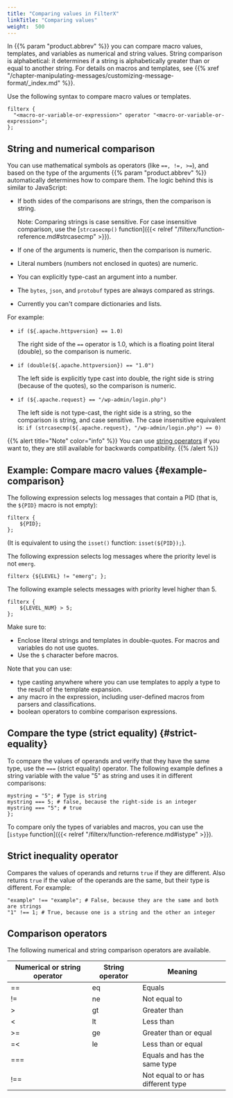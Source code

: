```yaml
---
title: "Comparing values in FilterX"
linkTitle: "Comparing values"
weight:  500
---
```

<!-- This file is under the copyright of Axoflow, and licensed under Apache License 2.0, except for using the Axoflow and AxoSyslog trademarks. -->



In {{% param "product.abbrev" %}} you can compare macro values, templates, and variables as numerical and string values. String comparison is alphabetical: it determines if a string is alphabetically greater than or equal to another string. For details on macros and templates, see {{% xref "/chapter-manipulating-messages/customizing-message-format/_index.md" %}}.

Use the following syntax to compare macro values or templates.

```shell
filterx {
  "<macro-or-variable-or-expression>" operator "<macro-or-variable-or-expression>";
};
```

## String and numerical comparison

You can use mathematical symbols as operators (like `==, !=, >=`), and based on the type of the arguments {{% param "product.abbrev" %}} automatically determines how to compare them. The logic behind this is similar to JavaScript:

- If both sides of the comparisons are strings, then the comparison is string.

    Note: Comparing strings is case sensitive. For case insensitive comparison, use the [`strcasecmp()` function]({{< relref "/filterx/function-reference.md#strcasecmp" >}}).

- If one of the arguments is numeric, then the comparison is numeric.
- Literal numbers (numbers not enclosed in quotes) are numeric.
- You can explicitly type-cast an argument into a number.
- The `bytes`, `json`, and `protobuf` types are always compared as strings.
- Currently you can't compare dictionaries and lists.

For example:

- `if (${.apache.httpversion} == 1.0)`

    The right side of the `==` operator is 1.0, which is a floating point literal (double), so the comparison is numeric.

- `if (double(${.apache.httpversion}) == "1.0")`

    The left side is explicitly type cast into double, the right side is string (because of the quotes), so the comparison is numeric.

- `if (${.apache.request} == "/wp-admin/login.php")`

    The left side is not type-cast, the right side is a string, so the comparison is string, and case sensitive. The case insensitive equivalent is: `if (strcasecmp(${.apache.request}, "/wp-admin/login.php") == 0)`

{{% alert title="Note" color="info" %}}
You can use [string operators](#comparison-operators) if you want to, they are still available for backwards compatibility.
{{% /alert %}}

## Example: Compare macro values {#example-comparison}

The following expression selects log messages that contain a PID (that is, the `${PID}` macro is not empty):

```shell
filterx {
    ${PID};
};
```

(It is equivalent to using the `isset()` function: `isset(${PID});`).

The following expression selects log messages where the priority level is not `emerg`.

```shell
filterx {${LEVEL} != "emerg"; };
```


The following example selects messages with priority level higher than 5.

```shell
filterx {
    ${LEVEL_NUM} > 5;
};
```

Make sure to:

- Enclose literal strings and templates in double-quotes. For macros and variables do not use quotes.
- Use the `$` character before macros.

Note that you can use:

- type casting anywhere where you can use templates to apply a type to the result of the template expansion.
- any macro in the expression, including user-defined macros from parsers and classifications.
- boolean operators to combine comparison expressions.

## Compare the type (strict equality) {#strict-equality}

To compare the values of operands and verify that they have the same type, use the `===` (strict equality) operator. The following example defines a string variable with the value "5" as string and uses it in different comparisons:

```shell
mystring = "5"; # Type is string
mystring === 5; # false, because the right-side is an integer
mystring === "5"; # true
};
```

To compare only the types of variables and macros, you can use the [`istype` function]({{< relref "/filterx/function-reference.md#istype" >}}).
<!-- FIXME examples -->

## Strict inequality operator

Compares the values of operands and returns `true` if they are different. Also returns `true` if the value of the operands are the same, but their type is different. For example:

```shell
"example" !== "example"; # False, because they are the same and both are strings
"1" !== 1; # True, because one is a string and the other an integer
```

## Comparison operators

The following numerical and string comparison operators are available.

| Numerical or string operator | String operator | Meaning               |
| ------------------ | --------------- | --------------------- |
| ==                | eq              | Equals                |
| !=                | ne              | Not equal to          |
| >                 | gt              | Greater than          |
| <                 | lt              | Less than             |
| >=                | ge              | Greater than or equal |
| =<                | le              | Less than or equal    |
| ===               |                 | Equals and has the same type |
| !==               |                 | Not equal to or has different type |

<!-- FIXME add links to the relevant sections, maybe move this table to the top of the page? -->